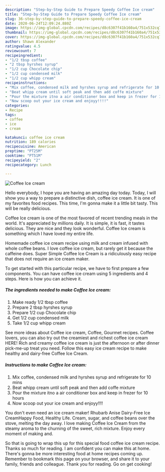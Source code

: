```yaml
---
description: "Step-by-Step Guide to Prepare Speedy Coffee Ice cream"
title: "Step-by-Step Guide to Prepare Speedy Coffee Ice cream"
slug: 36-step-by-step-guide-to-prepare-speedy-coffee-ice-cream
date: 2020-06-24T12:09:24.880Z
image: https://img-global.cpcdn.com/recipes/d8c6307f41b160a4/751x532cq70/coffee-ice-cream-recipe-main-photo.jpg
thumbnail: https://img-global.cpcdn.com/recipes/d8c6307f41b160a4/751x532cq70/coffee-ice-cream-recipe-main-photo.jpg
cover: https://img-global.cpcdn.com/recipes/d8c6307f41b160a4/751x532cq70/coffee-ice-cream-recipe-main-photo.jpg
author: Shawn Alexander
ratingvalue: 4.5
reviewcount: 7
recipeingredient:
- "1/2 tbsp coffee"
- "2 tbsp hyrshes syrup"
- "1/2 cup Chocolate chip"
- "1/2 cup condensed milk"
- "1/2 cup whipp cream"
recipeinstructions:
- "Mix coffee, condensed milk and hyrshes syrup and refrigerate for 10 mins"
- "Beat whipp cream until soft peak and then add coffe mixture"
- "Pour the mixture itno a air conditioner box and keep in frezer for 10 hours"
- "Now scoop out your ice cream and enjoyy!!!!"
categories:
- Recipe
tags:
- coffee
- ice
- cream

katakunci: coffee ice cream 
nutrition: 189 calories
recipecuisine: American
preptime: "PT25M"
cooktime: "PT51M"
recipeyield: "2"
recipecategory: Lunch

---
```



![Coffee Ice cream](https://img-global.cpcdn.com/recipes/d8c6307f41b160a4/751x532cq70/coffee-ice-cream-recipe-main-photo.jpg)

Hello everybody, I hope you are having an amazing day today. Today, I will show you a way to prepare a distinctive dish, coffee ice cream. It is one of my favorites food recipes. This time, I'm gonna make it a little bit tasty. This will be really delicious.

Coffee Ice cream is one of the most favored of recent trending meals in the world. It's appreciated by millions daily. It is simple, it is fast, it tastes delicious. They are nice and they look wonderful. Coffee Ice cream is something which I have loved my entire life.

Homemade coffee ice cream recipe using milk and cream infused with whole coffee beans. I love coffee ice cream, but rarely get it because the caffeine does. Super Simple Coffee Ice Cream is a ridiculously easy recipe that does not require an ice cream maker.


To get started with this particular recipe, we have to first prepare a few components. You can have coffee ice cream using 5 ingredients and 4 steps. Here is how you can achieve it.

<!--inarticleads1-->

##### The ingredients needed to make Coffee Ice cream:

1. Make ready 1/2 tbsp coffee
1. Prepare 2 tbsp hyrshes syrup
1. Prepare 1/2 cup Chocolate chip
1. Get 1/2 cup condensed milk
1. Take 1/2 cup whipp cream


See more ideas about Coffee ice cream, Coffee, Gourmet recipes. Coffee lovers, you can also try out the creamiest and richest coffee ice cream HERE! Rich and creamy coffee ice cream is just the afternoon or after dinner pick-me-up treat you need. Follow this easy ice cream recipe to make healthy and dairy-free Coffee Ice Cream. 

<!--inarticleads2-->

##### Instructions to make Coffee Ice cream:

1. Mix coffee, condensed milk and hyrshes syrup and refrigerate for 10 mins
1. Beat whipp cream until soft peak and then add coffe mixture
1. Pour the mixture itno a air conditioner box and keep in frezer for 10 hours
1. Now scoop out your ice cream and enjoyy!!!!


You don&#39;t even need an ice cream maker! Rhubarb Anise Dairy-Free Ice CreamHappy Food, Healthy Life. Cream, sugar, and coffee beans over the stove, melting the day away. I love making Coffee Ice Cream from the steamy aroma to the churning of the sweet, rich mixture. Enjoy every moment of making and. 

So that is going to wrap this up for this special food coffee ice cream recipe. Thanks so much for reading. I am confident you can make this at home. There's gonna be more interesting food at home recipes coming up. Remember to bookmark this page on your browser, and share it to your family, friends and colleague. Thank you for reading. Go on get cooking!
